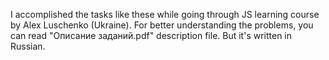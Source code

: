 I accomplished the tasks like these while going through JS learning course by Alex Luschenko (Ukraine). For better understanding the problems, you can read "Описание заданий.pdf" description file. But it's written in Russian.
